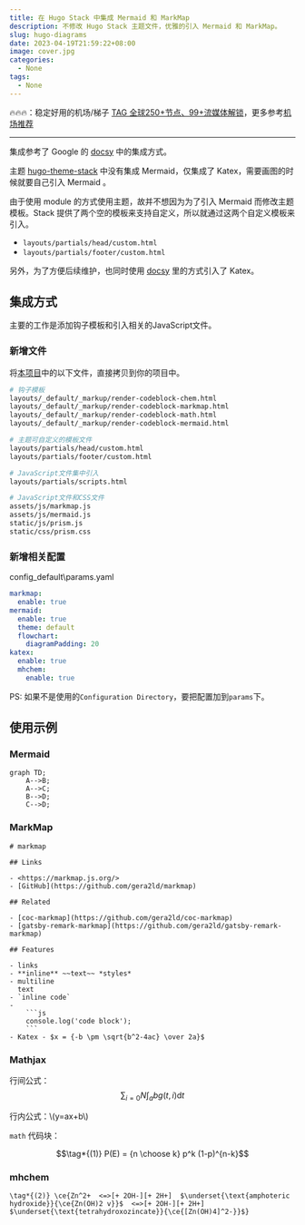 ```yaml
---
title: 在 Hugo Stack 中集成 Mermaid 和 MarkMap
description: 不修改 Hugo Stack 主题文件，优雅的引入 Mermaid 和 MarkMap。
slug: hugo-diagrams
date: 2023-04-19T21:59:22+08:00
image: cover.jpg
categories:
  - None
tags:
  - None
---
```


🔥🔥🔥：稳定好用的机场/梯子 [TAG 全球250+节点、99+流媒体解锁](https://tagss05.pro/#/auth/2neqgxFl)，更多参考[机场推荐](/p/airport-recommend/)

---

集成参考了 Google 的 [docsy](https://github.com/google/docsy) 中的集成方式。

主题 [hugo-theme-stack](https://stack.jimmycai.com/) 中没有集成 Mermaid，仅集成了 Katex，需要画图的时候就要自己引入 Mermaid 。

由于使用 module 的方式使用主题，故并不想因为为了引入 Mermaid 而修改主题模板。Stack 提供了两个空的模板来支持自定义，所以就通过这两个自定义模板来引入。

- `layouts/partials/head/custom.html`
- `layouts/partials/footer/custom.html`

另外，为了方便后续维护，也同时使用 [docsy](https://github.com/google/docsy) 里的方式引入了 Katex。

## 集成方式

主要的工作是添加钩子模板和引入相关的JavaScript文件。

### 新增文件

将[本项目](https://github.com/alecthw/alecthw.github.io)中的以下文件，直接拷贝到你的项目中。

``` bash
# 钩子模板
layouts/_default/_markup/render-codeblock-chem.html
layouts/_default/_markup/render-codeblock-markmap.html
layouts/_default/_markup/render-codeblock-math.html
layouts/_default/_markup/render-codeblock-mermaid.html

# 主题可自定义的模板文件
layouts/partials/head/custom.html
layouts/partials/footer/custom.html

# JavaScript文件集中引入
layouts/partials/scripts.html

# JavaScript文件和CSS文件
assets/js/markmap.js
assets/js/mermaid.js
static/js/prism.js
static/css/prism.css
```

### 新增相关配置

config\_default\params.yaml

```yaml
markmap:
  enable: true
mermaid:
  enable: true
  theme: default
  flowchart:
    diagramPadding: 20
katex:
  enable: true
  mhchem:
    enable: true
```

PS: 如果不是使用的`Configuration Directory`，要把配置加到`params`下。

## 使用示例

### Mermaid

```mermaid
graph TD;
    A-->B;
    A-->C;
    B-->D;
    C-->D;
```

### MarkMap

````markmap
# markmap

## Links

- <https://markmap.js.org/>
- [GitHub](https://github.com/gera2ld/markmap)

## Related

- [coc-markmap](https://github.com/gera2ld/coc-markmap)
- [gatsby-remark-markmap](https://github.com/gera2ld/gatsby-remark-markmap)

## Features

- links
- **inline** ~~text~~ *styles*
- multiline
  text
- `inline code`
-
    ```js
    console.log('code block');
    ```
- Katex - $x = {-b \pm \sqrt{b^2-4ac} \over 2a}$
````

### Mathjax

行间公式：$$\sum_{i=0}N\int_{a}{b}g(t,i)\text{d}t$$

行内公式：\\(y=ax+b\\)

`math` 代码块：

```math
\tag*{(1)} P(E) = {n \choose k} p^k (1-p)^{n-k}
```

### mhchem

```chem
\tag*{(2)} \ce{Zn^2+  <=>[+ 2OH-][+ 2H+]  $\underset{\text{amphoteric hydroxide}}{\ce{Zn(OH)2 v}}$  <=>[+ 2OH-][+ 2H+]  $\underset{\text{tetrahydroxozincate}}{\ce{[Zn(OH)4]^2-}}$}
```
